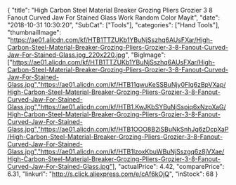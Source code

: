 {
	"title": "High Carbon Steel Material Breaker Grozing Pliers Grozier 3 8  Fanout Curved Jaw For Stained Glass Work Random Color Mayit",
	"date": "2018-10-31 10:30:20",
	"SubCat": ["Tools"],
	"categories": ["Hand Tools"],
	"thumbnailImage": "https://ae01.alicdn.com/kf/HTB1TTZUKb1YBuNjSszhq6AUsFXar/High-Carbon-Steel-Material-Breaker-Grozing-Pliers-Grozier-3-8-Fanout-Curved-Jaw-For-Stained-Glass.jpg_220x220.jpg",
	"BigImage": ["https://ae01.alicdn.com/kf/HTB1TTZUKb1YBuNjSszhq6AUsFXar/High-Carbon-Steel-Material-Breaker-Grozing-Pliers-Grozier-3-8-Fanout-Curved-Jaw-For-Stained-Glass.jpg","https://ae01.alicdn.com/kf/HTB11qwuKeSSBuNjy0Flq6zBpVXap/High-Carbon-Steel-Material-Breaker-Grozing-Pliers-Grozier-3-8-Fanout-Curved-Jaw-For-Stained-Glass.jpg","https://ae01.alicdn.com/kf/HTB1.KwJKbSYBuNjSspiq6xNzpXaG/High-Carbon-Steel-Material-Breaker-Grozing-Pliers-Grozier-3-8-Fanout-Curved-Jaw-For-Stained-Glass.jpg","https://ae01.alicdn.com/kf/HTB1OOO8B2iSBuNkSnhJq6zDcpXaP/High-Carbon-Steel-Material-Breaker-Grozing-Pliers-Grozier-3-8-Fanout-Curved-Jaw-For-Stained-Glass.jpg","https://ae01.alicdn.com/kf/HTB1lzoxKbuWBuNjSszgq6z8jVXae/High-Carbon-Steel-Material-Breaker-Grozing-Pliers-Grozier-3-8-Fanout-Curved-Jaw-For-Stained-Glass.jpg"],
	"actualPrice": 4.42,
	"comparePrice": 6.31,
	"linkurl": "http://s.click.aliexpress.com/e/cAf6kOjQ",
	"inStock": 68
}
